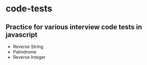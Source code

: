 # code-tests
## Practice for various interview code tests in javascript

* Reverse String
* Palindrome
* Reverse Integer
